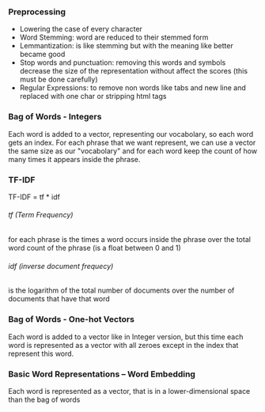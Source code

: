 ### Preprocessing
- Lowering the case of every character
- Word Stemming: word are reduced to their stemmed form
- Lemmantization: is like stemming but with the meaning like better became good
- Stop words and punctuation: removing this words and symbols decrease the size of the representation without affect the scores (this must be done carefully)
- Regular Expressions: to remove non words like tabs and new line and replaced with one char or stripping html tags

### Bag of Words - Integers
Each word is added to a vector, representing our vocabolary, so each word gets an index.
For each phrase that we want represent, we can use a vector the same size as our "vocabolary" and for each word keep the count of how many times it appears inside the phrase.

### TF-IDF
TF-IDF = tf * idf
###### tf (Term Frequency)
for each phrase is the times a word occurs inside the phrase over the total word count of the phrase (is a float between 0 and 1)
###### idf (inverse document frequecy)
is the logarithm of the total number of documents over the number of documents that have that word

### Bag of Words - One-hot Vectors
Each word is added to a vector like in Integer version, but this time each word is represented as a vector with all zeroes except in the index that represent this word.


### Basic Word Representations – Word Embedding
Each word is represented as a vector, that is in a lower-dimensional space than the bag of words